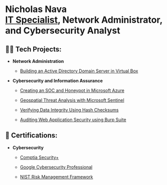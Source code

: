 <h1>Nicholas Nava
  <br/>
  <a href="https://www.linkedin.com/in/nk-nava">IT Specialist</a>, Network Administrator, and Cybersecurity Analyst

<h2>👨‍💻 Tech Projects:</h2>

- <b>Network Administration</b>

  - [Building an Active Directory Domain Server in Virtual Box](https://github.com/nicknava1/AD-DS)

- <b>Cybersecurity and Information Assurance</b>

  - [Creating an SOC and Honeypot in Microsoft Azure](https://github.com/nicknava1/Soc-Honeypot)
 
  - [Geospatial Threat Analysis with Microsoft Sentinel](https://github.com/nicknava1/Threatmapping)

  - [Verifying Data Integrity Using Hash Checksums](https://github.com/nicknava1/Hash-Integrity)
  
  - [Auditing Web Application Security using Burp Suite](https://github.com/nicknava1/Burp-Suite)
    
<h2>📜 Certifications:</h2>

- <b>Cybersecurity</b>

  - [Comptia Security+](https://github.com/nicknava1/Certifications/blob/main/CompTIA%20Security%2B%20ce%20certificate.pdf)
    
  - [Google Cybersecurity Professional](https://github.com/nicknava1/Certifications/blob/main/Google%20Cybersecurity%20Professional.pdf)
    
  - [NIST Risk Management Framework](https://github.com/nicknava1/Certifications/blob/main/NIST%20RMF.pdf)
